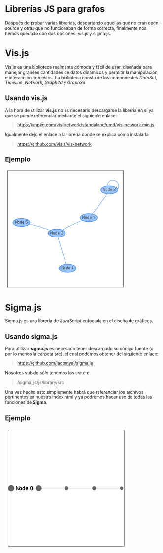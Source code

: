 # Librerías JS para grafos

Después de probar varias librerías, descartando aquellas que no eran open source y otras que no funcionaban de forma correcta, finalmente nos hemos quedado con dos opciones: vis.js y sigma.js. 

# Vis.js

Vis.js es una biblioteca realmente cómoda y fácil de usar, diseñada para manejar grandes cantidades de datos dinámicos y permitir la manipulación e interacción con estos. La biblioteca consta de los componentes *DataSet*, *Timeline*, *Network*, *Graph2d* y *Graph3d*. 

## Usando vis.js

A la hora de utilizar **vis.js** no es necesario descargarse la librería en sí ya que se puede referenciar mediante el siguiente enlace:

> https://unpkg.com/vis-network/standalone/umd/vis-network.min.js

Igualmente dejo el enlace a la librería donde se explica cómo instalarla:

> https://github.com/visjs/vis-network

## Ejemplo

![Vis](vis_js/src/vis_example.PNG)

# Sigma.js

Sigma.js es una librería de JavaScript enfocada en el diseño de gráficos.

## Usando sigma.js

Para utilizar **sigma.js** es necesario tener descargado su código fuente (o por lo menos la carpeta src), el cual podemos obtener del siguiente enlace:

> https://github.com/jacomyal/sigma.js

Nosotros subido sólo tenemos los *src* en:

> /sigma_js/js/library/src

Una vez hecho esto simplemente habrá que referenciar los archivos pertinentes en nuestro index.html y ya podremos hacer uso de todas las funciones de **Sigma**.

## Ejemplo

![Sigma](sigma_js/src/sigma_example.PNG)
